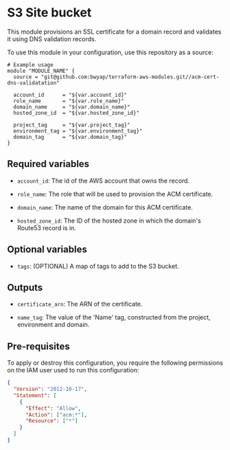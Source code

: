 # S3 Site bucket

This module provisions an SSL certificate for a domain record and validates it using DNS validation records.

To use this module in your configuration, use this repository as a source:

```hcl
# Example usage
module "MODULE_NAME" {
  source = "git@github.com:bwyap/terraform-aws-modules.git//acm-cert-dns-validatation"

  account_id      = "${var.account_id}"
  role_name       = "${var.role_name}"
  domain_name     = "${var.domain_name}"
  hosted_zone_id  = "${var.hosted_zone_id}"

  project_tag     = "${var.project_tag}"
  environment_tag = "${var.environment_tag}"
  domain_tag      = "${var.domain_tag}"
}
```

## Required variables

- `account_id`: The id of the AWS account that owns the record.

- `role_name`: The role that will be used to provision the ACM certificate.

- `domain_name`: The name of the domain for this ACM certificate.

- `hosted_zone_id`: The ID of the hosted zone in which the domain's Route53 record is in.


## Optional variables

- `tags`: (OPTIONAL) A map of tags to add to the S3 bucket.


## Outputs

- `certificate_arn`: The ARN of the certificate.

- `name_tag`: The value of the 'Name' tag, constructed from the project, environment and domain.


## Pre-requisites

To apply or destroy this configuration, you require the following permissions on the IAM user used to run this configuration:

```json
{
  "Version": "2012-10-17",
  "Statement": [
    {
      "Effect": "Allow",
      "Action": ["acm:*"],
      "Resource": ["*"]
    }
  ]
}
```
